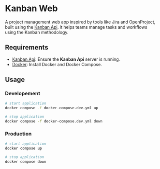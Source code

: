 # Kanban Web

A project management web app inspired by tools like Jira and OpenProject, built using the [Kanban Api](https://github.com/chawkitariq/kanban-api). It helps teams manage tasks and workflows using the Kanban methodology.

## Requirements

- [Kanban Api](https://github.com/chawkitariq/kanban-api): Ensure the **Kanban Api** server is running.
- [Docker](https://docs.docker.com/engine/install/): Install Docker and Docker Compose.

## Usage

### Developement


```bash
# start application
docker compose -f docker-compose.dev.yml up
```

```bash
# stop application
docker compose -f docker-compose.dev.yml down
```

### Production

```bash
# start application
docker compose up
```

```bash
# stop application
docker compose down
```